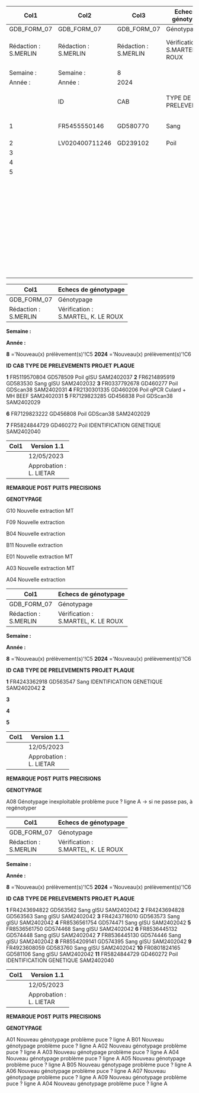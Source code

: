 |Col1|Col2|Col3|Echecs de génotypage|Col5|Col6|Col7|Version 1.1|Col9|
|---|---|---|---|---|---|---|---|---|
|GDB_FORM_07|GDB_FORM_07|GDB_FORM_07|Génotypage|Génotypage|Génotypage|Génotypage|12/05/2023|12/05/2023|
|Rédaction :<br>S.MERLIN|Rédaction :<br>S.MERLIN|Rédaction :<br>S.MERLIN|Vérification :<br>S.MARTEL, K. LE ROUX|Vérification :<br>S.MARTEL, K. LE ROUX|Vérification :<br>S.MARTEL, K. LE ROUX|Vérification :<br>S.MARTEL, K. LE ROUX|Approbation :<br>L. LIETAR|Approbation :<br>L. LIETAR|
||||||||||
|Semaine :|Semaine :|8|||||||
|Année :|Année :|2024|||||||
||||||||||
||ID|CAB|TYPE DE PRELEVEMENTS|PROJET|PLAQUE|PUITS|REMARQUE POST<br>GENOTYPAGE|PRECISIONS|
|1|FR5455550146|GD580770|Sang|gISU|SAM2402042|C09|Nouveau pvt autre que sang||
|2|LV020400711246|GD239102|Poil|GDScan38|SAM2402039|G07|Nouveau pvt|MT|
|3|||||||||
|4|||||||||
|5|||||||||
||||||||||
||||||||||
||||||||||
||||||||||
||||||||||
||||||||||
||||||||||
||||||||||
||||||||||
||||||||||
||||||||||
||||||||||
||||||||||
||||||||||
||||||||||
||||||||||
||||||||||
||||||||||
||||||||||
||||||||||
||||||||||
||||||||||
||||||||||
||||||||||
||||||||||
||||||||||
||||||||||
||||||||||
||||||||||
||||||||||
||||||||||
||||||||||
||||||||||
||||||||||
||||||||||
||||||||||
||||||||||
||||||||||
||||||||||
||||||||||
||||||||||
|||||||||1/1|

|Col1|Echecs de génotypage|
|---|---|
|GDB_FORM_07|Génotypage|
|Rédaction :<br>S.MERLIN|Vérification :<br>S.MARTEL, K. LE ROUX|


**Semaine :**

**Année :**


**8** ='Nouveau(x) prélèvement(s)'!C5
**2024** ='Nouveau(x) prélèvement(s)'!C6


**ID** **CAB** **TYPE DE PRELEVEMENTS** **PROJET** **PLAQUE**

**1** FR5119570804 GD578509 Poil gISU SAM2402037
**2** FR6214895919 GD583530 Sang gISU SAM2402032
**3** FR0337792678 GD460277 Poil GDScan38 SAM2402031
**4** FR2130301335 GD460206 Poil qPCR Culard + MH BEEF SAM2402031
**5** FR7129823285 GD456838 Poil GDScan38 SAM2402029

**6** FR7129823222 GD456808 Poil GDScan38 SAM2402029

**7** FR5824844729 GD460272 Poil IDENTIFICATION GENETIQUE SAM2402040

|Col1|Version 1.1|
|---|---|
||12/05/2023|
||Approbation :<br>L. LIETAR|


**REMARQUE POST**
**PUITS** **PRECISIONS**

**GENOTYPAGE**

G10 Nouvelle extraction MT

F09 Nouvelle extraction

B04 Nouvelle extraction

B11 Nouvelle extraction

E01 Nouvelle extraction MT

A03 Nouvelle extraction MT

A04 Nouvelle extraction

|Col1|Echecs de génotypage|
|---|---|
|GDB_FORM_07|Génotypage|
|Rédaction :<br>S.MERLIN|Vérification :<br>S.MARTEL, K. LE ROUX|


**Semaine :**

**Année :**


**8** ='Nouveau(x) prélèvement(s)'!C5
**2024** ='Nouveau(x) prélèvement(s)'!C6


**ID** **CAB** **TYPE DE PRELEVEMENTS** **PROJET** **PLAQUE**

**1** FR4243362918 GD563547 Sang IDENTIFICATION GENETIQUE SAM2402042
**2**

**3**

**4**

**5**

|Col1|Version 1.1|
|---|---|
||12/05/2023|
||Approbation :<br>L. LIETAR|


**REMARQUE POST**
**PUITS** **PRECISIONS**

**GENOTYPAGE**

A08 Génotypage inexploitable problème puce ? ligne A -> si ne passe pas, à regénotyper

|Col1|Echecs de génotypage|
|---|---|
|GDB_FORM_07|Génotypage|
|Rédaction :<br>S.MERLIN|Vérification :<br>S.MARTEL, K. LE ROUX|


**Semaine :**

**Année :**


**8** ='Nouveau(x) prélèvement(s)'!C5
**2024** ='Nouveau(x) prélèvement(s)'!C6


**ID** **CAB** **TYPE DE PRELEVEMENTS** **PROJET** **PLAQUE**

**1** FR4243694822 GD563562 Sang gISU SAM2402042
**2** FR4243694828 GD563563 Sang gISU SAM2402042
**3** FR4243716010 GD563573 Sang gISU SAM2402042
**4** FR8536561754 GD574471 Sang gISU SAM2402042
**5** FR8536561750 GD574468 Sang gISU SAM2402042
**6** FR8536445132 GD574448 Sang gISU SAM2402042
**7** FR8536445130 GD574446 Sang gISU SAM2402042
**8** FR8554209141 GD574395 Sang gISU SAM2402042
**9** FR4923608059 GD583760 Sang gISU SAM2402042
**10** FR0801824165 GD581106 Sang gISU SAM2402042
**11** FR5824844729 GD460272 Poil IDENTIFICATION GENETIQUE SAM2402040

|Col1|Version 1.1|
|---|---|
||12/05/2023|
||Approbation :<br>L. LIETAR|


**REMARQUE POST**
**PUITS** **PRECISIONS**

**GENOTYPAGE**

A01 Nouveau génotypage problème puce ? ligne A
B01 Nouveau génotypage problème puce ? ligne A
A02 Nouveau génotypage problème puce ? ligne A
A03 Nouveau génotypage problème puce ? ligne A
A04 Nouveau génotypage problème puce ? ligne A
A05 Nouveau génotypage problème puce ? ligne A
B05 Nouveau génotypage problème puce ? ligne A
A06 Nouveau génotypage problème puce ? ligne A
A07 Nouveau génotypage problème puce ? ligne A
A09 Nouveau génotypage problème puce ? ligne A
A04 Nouveau génotypage problème puce ? ligne A

